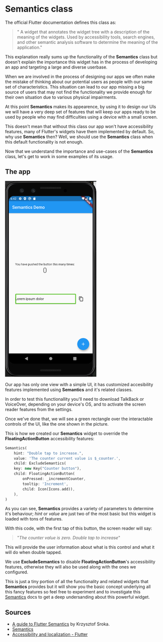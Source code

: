 # **Semantics** class

The official Flutter documentation defines this class as:
>" A widget that annotates the widget tree with a description of the meaning of the widgets. Used by accessibility tools, search engines, and other semantic analysis software to determine the meaning of the application."

This explanation really sums up the functionality of the **Semantics** class but doesn't explain the importance this widget has in the process of developing an app and targeting a large and diverse userbase.

When we are involved in the process of designing our apps we often make the mistake of thinking about our potential users as people with our same set of characteristics. This situation can lead to our app missing a big source of users that may not find the functionality we provide enough for their own situation due to various physical impairments.
 
 At this point **Semantics** makes its appearence, by using it to design our UIs we will have a very deep set of features that will keep our apps ready to be used by people who may find difficulties using a device with a small screen.

This doesn't mean that without this class our app won't have accessibility features, many of Flutter's widgets have them implemented by default. So, why use **Semantics** then? Well, we should use the **Semantics** class when this default functionality is not enough.

Now that we understand the importance and use-cases of the **Semantics** class, let's get to work in some examples of its usage.

## The app

<img src="./images/theapp.png" width="300"/>

Our app has only one view with a simple UI, it has customized accesibility features implemented using **Semantics** and it's related classes.

In order to test this functionallity you'll need  to download TalkBack or VoiceOver, depending on your device's OS, and to activate the screen reader features from the settings.

Once we've done that, we will see a green rectangle over the interactable controls of the UI, like the one shown in the picture.

This is how we created our **Semantics** widget to override the **FloatingActionButton** accessibility features:

```dart
Semantics(
    hint: "Double tap to increase.",
    value: 'The counter current value is $_counter.',
    child: ExcludeSemantics(
    key: new Key("Counter button"),
    child: FloatingActionButton(
        onPressed: _incrementCounter,
        tooltip: 'Increment',
        child: Icon(Icons.add)),
    ),
)

```

As you can see, **Semantics** provides a variety of parameters to determine it's behaviour; *hint* or *value* are just two of the most basic but this widget is loaded with tons of features.

With this code, with the first tap of this button, the screen reader will say:

> "*The counter value is zero. Double tap to increase*"

This will provide the user information about what is this control and what it will do when double tapped.

We use **ExcludeSemantics** to disable **FloatingActionButton**'s accessibility features, otherwise they will also be used along with the ones we configured.

This is just a tiny portion of all the functionality and related widgets that **Semantics** provides but it will show you the basic concept underlying all this fancy features so feel free to experiment and to investigate this [Semantics](https://api.flutter.dev/flutter/widgets/Semantics-class.html) docs to get a deep undersanding about this powerful widget.

## Sources

* [A guide to Flutter Semantics](https://kpsroka.dev/technical/guide-to-flutter-semantics.html) by Krzysztof Sroka.
* [Semantics](https://api.flutter.dev/flutter/widgets/Semantics-class.html)
* [Accessibility and localization - Flutter](https://flutter.dev/docs/development/accessibility-and-localization/accessibility)
